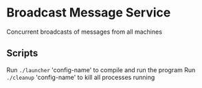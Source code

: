 # Broadcast Message Service
Concurrent broadcasts of messages from all machines

## Scripts
Run `./launcher` 'config-name' to compile and run the program </n>
Run `./cleanup` 'config-name' to kill all processes running
